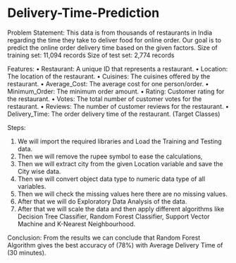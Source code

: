# Delivery-Time-Prediction
Problem Statement:
This data is from thousands of restaurants in India regarding the time they take to deliver food for online order. Our goal is to predict the online order delivery time based on the given factors.
Size of training set: 11,094 records
Size of test set: 2,774 records

Features:
•	Restaurant: A unique ID that represents a restaurant.
•	Location: The location of the restaurant.
•	Cuisines: The cuisines offered by the restaurant.
•	Average_Cost: The average cost for one person/order.
•	Minimum_Order: The minimum order amount.
•	Rating: Customer rating for the restaurant.
•	Votes: The total number of customer votes for the restaurant.
•	Reviews: The number of customer reviews for the restaurant.
•	Delivery_Time: The order delivery time of the restaurant. (Target Classes) 

Steps:
1)	We will import the required libraries and Load the Training and Testing data.
2)	Then we will remove the rupee symbol to ease the calculations,
3)	Then we will extract city from the given Location variable and save the City wise data.
4)	 Then we will convert object data type to numeric data type of all variables.
5)	Then we will check the missing values here there are no missing values.
6)	After that we will do Exploratory Data Analysis of the data.
7)	After that we will scale the data and then apply different algorithms like Decision Tree Classifier, Random Forest Classifier, Support Vector Machine and K-Nearest Neighbourhood.

Conclusion: 
From the results we can conclude that Random Forest Algorithm gives the best accuracy of (78%) with Average Delivery Time of (30 minutes).
